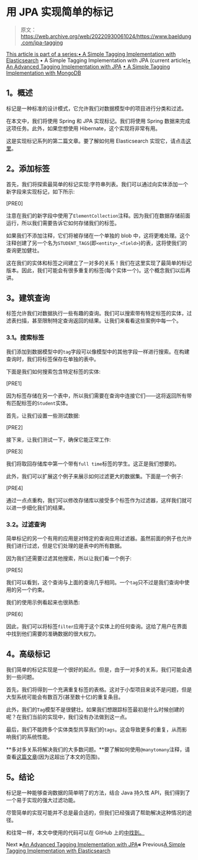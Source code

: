 # 用 JPA 实现简单的标记

> 原文：<https://web.archive.org/web/20220930061024/https://www.baeldung.com/jpa-tagging>

[This article is part of a series:](javascript:void(0);)[• A Simple Tagging Implementation with Elasticsearch](/web/20220628150935/https://www.baeldung.com/elasticsearch-tagging)
• A Simple Tagging Implementation with JPA (current article)[• An Advanced Tagging Implementation with JPA](/web/20220628150935/https://www.baeldung.com/jpa-tagging-advanced)
[• A Simple Tagging Implementation with MongoDB](/web/20220628150935/https://www.baeldung.com/mongodb-tagging)

## **1。概述**

标记是一种标准的设计模式，它允许我们对数据模型中的项目进行分类和过滤。

在本文中，我们将使用 Spring 和 JPA 实现标记。我们将使用 Spring 数据来完成这项任务。此外，如果您想使用 Hibernate，这个实现将非常有用。

这是实现标记系列的第二篇文章。要了解如何用 Elasticsearch 实现它，请点击[这里](/web/20220628150935/https://www.baeldung.com/elasticsearch-tagging)。

## **2。添加标签**

首先，我们将探索最简单的标记实现:字符串列表。我们可以通过向实体添加一个新字段来实现标记，如下所示:

[PRE0]

注意在我们的新字段中使用了`ElementCollection`注释。因为我们在数据存储前面运行，所以我们需要告诉它如何存储我们的标签。

如果我们不添加注释，它们将被存储在一个单独的 blob 中，这将更难处理。这个注释创建了另一个名为`STUDENT_TAGS`(即`<entity>_<field>`)的表，这将使我们的查询更加健壮。

这在我们的实体和标签之间建立了一对多的关系！我们在这里实现了最简单的标记版本。因此，我们可能会有很多重复的标签(每个实体一个)。这个概念我们以后再讲。

## **3。建筑查询**

标签允许我们对数据执行一些有趣的查询。我们可以搜索带有特定标签的实体，过滤表扫描，甚至限制特定查询返回的结果。让我们来看看这些案例中每一个。

### **3.1。搜索标签**

我们添加到数据模型中的`tag`字段可以像模型中的其他字段一样进行搜索。在构建查询时，我们将标签保存在单独的表中。

下面是我们如何搜索包含特定标签的实体:

[PRE1]

因为标签存储在另一个表中，所以我们需要在查询中连接它们——这将返回所有带有匹配标签的`Student`实体。

首先，让我们设置一些测试数据:

[PRE2]

接下来，让我们测试一下，确保它能正常工作:

[PRE3]

我们将取回存储库中第一个带有`full time`标签的学生。这正是我们想要的。

此外，我们可以扩展这个例子来展示如何过滤更大的数据集。下面是一个例子:

[PRE4]

通过一点点重构，我们可以修改存储库以接受多个标签作为过滤器，这样我们就可以进一步细化我们的结果。

### **3.2。过滤查询**

简单标记的另一个有用的应用是对特定的查询应用过滤器。虽然前面的例子也允许我们进行过滤，但是它们处理的是表中的所有数据。

因为我们还需要过滤其他搜索，所以让我们看一个例子:

[PRE5]

我们可以看到，这个查询与上面的查询几乎相同。一个`tag`只不过是我们查询中使用的另一个约束。

我们的使用示例看起来也很熟悉:

[PRE6]

因此，我们可以将标签`filter`应用于这个实体上的任何查询。这给了用户在界面中找到他们需要的准确数据的很大权力。

## **4。高级标记**

我们简单的标记实现是一个很好的起点。但是，由于一对多的关系，我们可能会遇到一些问题。

首先，我们将得到一个充满重复标签的表格。这对于小型项目来说不是问题，但是大型系统可能会有数百万(甚至数十亿)的重复条目。

此外，我们的`Tag`模型不是很健壮。如果我们想跟踪标签最初是什么时候创建的呢？在我们当前的实现中，我们没有办法做到这一点。

最后，我们不能跨多个实体类型共享我们的`tags`。这会导致更多的重复，从而影响我们的系统性能。

**多对多关系将解决我们的大多数问题。**要了解如何使用`@manytomany`注释，请查看[这篇文章](/web/20220628150935/https://www.baeldung.com/hibernate-many-to-many)(因为这超出了本文的范围)。

## **5。结论**

标记是一种能够查询数据的简单明了的方法，结合 Java 持久性 API，我们得到了一个易于实现的强大过滤功能。

尽管简单的实现可能并不总是最合适的，但我们已经强调了帮助解决这种情况的途径。

和往常一样，本文中使用的代码可以在 GitHub 上的[中找到。](https://web.archive.org/web/20220628150935/https://github.com/eugenp/tutorials/tree/master/persistence-modules/spring-data-jpa-filtering)

Next **»**[An Advanced Tagging Implementation with JPA](/web/20220628150935/https://www.baeldung.com/jpa-tagging-advanced)**«** Previous[A Simple Tagging Implementation with Elasticsearch](/web/20220628150935/https://www.baeldung.com/elasticsearch-tagging)